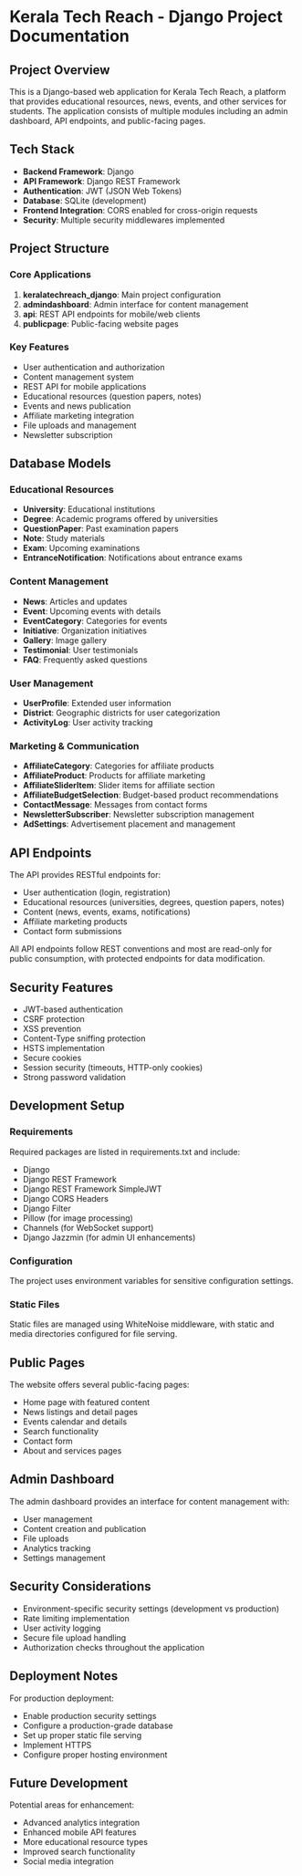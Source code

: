 # Kerala Tech Reach - Django Project Documentation

## Project Overview

This is a Django-based web application for Kerala Tech Reach, a platform that provides educational resources, news, events, and other services for students. The application consists of multiple modules including an admin dashboard, API endpoints, and public-facing pages.

## Tech Stack

- **Backend Framework**: Django 
- **API Framework**: Django REST Framework
- **Authentication**: JWT (JSON Web Tokens)
- **Database**: SQLite (development)
- **Frontend Integration**: CORS enabled for cross-origin requests
- **Security**: Multiple security middlewares implemented

## Project Structure

### Core Applications

1. **keralatechreach_django**: Main project configuration
2. **admindashboard**: Admin interface for content management
3. **api**: REST API endpoints for mobile/web clients
4. **publicpage**: Public-facing website pages

### Key Features

- User authentication and authorization
- Content management system
- REST API for mobile applications
- Educational resources (question papers, notes)
- Events and news publication
- Affiliate marketing integration
- File uploads and management
- Newsletter subscription

## Database Models

### Educational Resources

- **University**: Educational institutions
- **Degree**: Academic programs offered by universities
- **QuestionPaper**: Past examination papers
- **Note**: Study materials
- **Exam**: Upcoming examinations
- **EntranceNotification**: Notifications about entrance exams

### Content Management

- **News**: Articles and updates
- **Event**: Upcoming events with details
- **EventCategory**: Categories for events
- **Initiative**: Organization initiatives
- **Gallery**: Image gallery
- **Testimonial**: User testimonials
- **FAQ**: Frequently asked questions

### User Management

- **UserProfile**: Extended user information
- **District**: Geographic districts for user categorization
- **ActivityLog**: User activity tracking

### Marketing & Communication

- **AffiliateCategory**: Categories for affiliate products
- **AffiliateProduct**: Products for affiliate marketing
- **AffiliateSliderItem**: Slider items for affiliate section
- **AffiliateBudgetSelection**: Budget-based product recommendations
- **ContactMessage**: Messages from contact forms
- **NewsletterSubscriber**: Newsletter subscription management
- **AdSettings**: Advertisement placement and management

## API Endpoints

The API provides RESTful endpoints for:

- User authentication (login, registration)
- Educational resources (universities, degrees, question papers, notes)
- Content (news, events, exams, notifications)
- Affiliate marketing products
- Contact form submissions

All API endpoints follow REST conventions and most are read-only for public consumption, with protected endpoints for data modification.

## Security Features

- JWT-based authentication
- CSRF protection
- XSS prevention
- Content-Type sniffing protection
- HSTS implementation
- Secure cookies
- Session security (timeouts, HTTP-only cookies)
- Strong password validation

## Development Setup

### Requirements

Required packages are listed in requirements.txt and include:
- Django
- Django REST Framework
- Django REST Framework SimpleJWT
- Django CORS Headers
- Django Filter
- Pillow (for image processing)
- Channels (for WebSocket support)
- Django Jazzmin (for admin UI enhancements)

### Configuration

The project uses environment variables for sensitive configuration settings.

### Static Files

Static files are managed using WhiteNoise middleware, with static and media directories configured for file serving.

## Public Pages

The website offers several public-facing pages:
- Home page with featured content
- News listings and detail pages
- Events calendar and details
- Search functionality
- Contact form
- About and services pages

## Admin Dashboard

The admin dashboard provides an interface for content management with:
- User management
- Content creation and publication
- File uploads
- Analytics tracking
- Settings management

## Security Considerations

- Environment-specific security settings (development vs production)
- Rate limiting implementation
- User activity logging
- Secure file upload handling
- Authorization checks throughout the application

## Deployment Notes

For production deployment:
- Enable production security settings
- Configure a production-grade database
- Set up proper static file serving
- Implement HTTPS
- Configure proper hosting environment

## Future Development

Potential areas for enhancement:
- Advanced analytics integration
- Enhanced mobile API features
- More educational resource types
- Improved search functionality
- Social media integration 